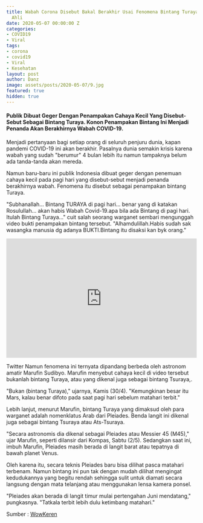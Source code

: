 ```yaml
---
title: Wabah Corona Disebut Bakal Berakhir Usai Fenomena Bintang Turaya, Begini Kata
  Ahli
date: 2020-05-07 00:00:00 Z
categories:
- COVID19
- Viral
tags:
- corona
- covid19
- Viral
- Kesehatan
layout: post
author: Danz
image: assets/posts/2020-05-07/9.jpg
featured: true
hidden: true
---
```


#### Publik Dibuat Geger Dengan Penampakan Cahaya Kecil Yang Disebut-Sebut Sebagai Bintang Turaya. Konon Penampakan Bintang Ini Menjadi Penanda Akan Berakhirnya Wabah COVID-19.

Menjadi pertanyaan bagi setiap orang di seluruh penjuru dunia, kapan pandemi COVID-19 ini akan berakhir. Pasalnya dunia semakin krisis karena wabah yang sudah "berumur" 4 bulan lebih itu namun tampaknya belum ada tanda-tanda akan mereda.

Namun baru-baru ini publik Indonesia dibuat geger dengan penemuan cahaya kecil pada pagi hari yang disebut-sebut menjadi penanda berakhirnya wabah. Fenomena itu disebut sebagai penampakan bintang Turaya.

"Subhanallah... Bintang TURAYA di pagi hari... benar yang di katakan Rosulullah... akan habis Wabah Covid-19.apa bila ada Bintang di pagi hari. Itulah Bintang Turaya..." cuit salah seorang warganet sembari mengunggah video bukti penampakan bintang tersebut. "Alhamdulillah.Habis sudah sak wasangka manusia dg adanya BUKTI.Bintang itu disaksi kan byk orang."

<p><iframe style="width:100%;" height="315" src="https://www.wowkeren.com/display/videos/2020/05/01/00308968v1.mp4" frameborder="0" allowfullscreen></iframe></p>


Twitter
Namun fenomena ini ternyata dipandang berbeda oleh astronom amatir Marufin Sudibyo. Marufin menyebut cahaya kecil di video tersebut bukanlah bintang Turaya, atau yang dikenal juga sebagai bintang Tsuraya,.

"Bukan (bintang Turaya)," ujarnya, Kamis (30/4). "Kemungkinan besar itu Mars, kalau benar difoto pada saat pagi hari sebelum matahari terbit."

Lebih lanjut, menurut Marufin, bintang Turaya yang dimaksud oleh para warganet adalah nomenklatus Arab dari Pleiades. Benda langit ini dikenal juga sebagai bintang Tsuraya atau Ats-Tsuraya.

"Secara astronomis dia dikenal sebagai Pleiades atau Messier 45 (M45)," ujar Marufin, seperti dilansir dari Kompas, Sabtu (2/5). Sedangkan saat ini, imbuh Marufin, Pleiades masih berada di langit barat atau tepatnya di bawah planet Venus.

Oleh karena itu, secara teknis Pleiades baru bisa dilihat pasca matahari terbenam. Namun bintang ini pun tak dengan mudah dilihat mengingat kedudukannya yang begitu rendah sehingga sulit untuk diamati secara langsung dengan mata telanjang atau menggunakan lensa kamera ponsel.

"Pleiades akan berada di langit timur mulai pertengahan Juni mendatang," pungkasnya. "Tatkala terbit lebih dulu ketimbang matahari."

Sumber : <a href="https://www.wowkeren.com/berita/tampil/00308968.html" target="_blank">WowKeren</a>